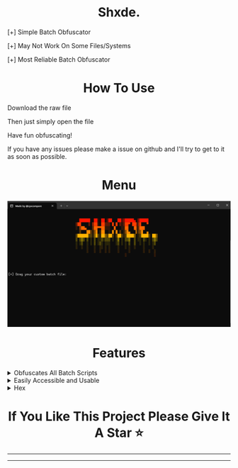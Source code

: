 <h1 align="center">
  Shxde.
</h1>

[+] Simple Batch Obfuscator

[+] May Not Work On Some Files/Systems

[+] Most Reliable Batch Obfuscator
<h1 align="center">
  How To Use
</h1>

Download the raw file

Then just simply open the file

Have fun obfuscating!

If you have any issues please make a issue on github and I'll try to get to it as soon as possible.
<h1 align="center">
  Menu
</h1>

![MenuImage/Screenshot 2024-03-19 184127.png](MenuImage/Screenshot%202024-03-19%20214711.png)


<h1 align="center">
  Features
</h1>

<details>

<summary>Obfuscates All Batch Scripts</summary>

Due to the way the script is put together, it can obfuscate pretty much all batch scripts.

</details>

<details>

<summary>Easily Accessible and Usable</summary>

It has a user-friendly interface, aswell as the script being setup so anybody can understand how to use it.

</details>

<details>

<summary>Hex</summary>

it will convert the contents of a batch file into hexadecimal representation, effectively obfuscating its original content.

</details>

<h1 align="center">
  If You Like This Project Please Give It A Star ⭐
</h1>

- - - - - - - - - -
- - - - - - - - - -
